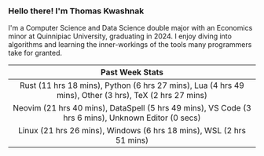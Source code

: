 
### Hello there! I'm Thomas Kwashnak

I'm a Computer Science and Data Science double major with an Economics
minor at Quinnipiac University, graduating in 2024.
I enjoy diving into algorithms and learning the inner-workings of the tools
many programmers take for granted.

| Past Week Stats |
| :---: |
| Rust (11 hrs 18 mins), Python (6 hrs 27 mins), Lua (4 hrs 49 mins), Other (3 hrs), TeX (2 hrs 27 mins) |
| Neovim (21 hrs 40 mins), DataSpell (5 hrs 49 mins), VS Code (3 hrs 6 mins), Unknown Editor (0 secs) |
| Linux (21 hrs 26 mins), Windows (6 hrs 18 mins), WSL (2 hrs 51 mins) |

